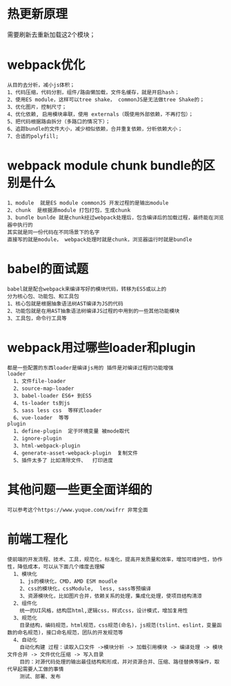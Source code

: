 # 热更新原理  
  需要刷新去重新加载这2个模块；  
  
# webpack优化  
    从目的去分析，减小js体积；  
    1、代码压缩，代码分割，组件/路由懒加载，文件名缓存，就是开启hash；  
    2、使用ES module，这样可以tree shake， commonJS是无法做tree Shake的；  
    3、优化图片，控制尺寸；  
    4、优化依赖, 启用模块串联，使用 externals（既使用外部依赖，不再打包）；  
    5、把代码根据路由拆分（多路口的情况下）；  
    6、追踪bundle的文件大小，减少相似依赖，合并重复依赖，分析依赖大小；  
    7、合适的polyfill;  

# webpack module chunk bundle的区别是什么  
    1、module  就是ES module commonJS 开发过程的是输出module  
    2、chunk  是根据源module 打包打包，生成chunk  
    3、bundle bunlde 就是chunk经过webpack处理后，包含编译后的加载过程，最终能在浏览器中执行的  
    其实就是同一份代码在不同场景下的名字  
    直接写的就是module， webpack处理时就是chunk，浏览器运行时就是bundle  

# babel的面试题  
    babel就是配合webpack来编译写好的模块代码，转移为ES5或以上的
    分为核心包、功能包、和工具包
    1、核心包就是根据抽象语法树AST编译为JS的代码
    2、功能包就是在用AST抽象语法树编译JS过程的中用到的一些其他功能模块
    3、工具包，命令行工具等

# webpack用过哪些loader和plugin 
    都是一些配置的东西loader是编译js用的 插件是对编译过程的功能增强
    loader  
      1、文件file-loader  
      2、source-map-loader  
      3、babel-loader ES6+ 到ES5  
      4、ts-loader ts到js  
      5、sass less css  等样式loader  
      6、vue-loader  等等  
    plugin  
      1、define-plugin  定于环境变量 被mode取代  
      2、ignore-plugin  
      3、html-webpack-plugin  
      4、generate-asset-webpack-plugin  复制文件  
      5、插件太多了 比如清除文件、  打印进度  

# 其他问题一些更全面详细的  
    可以参考这个https://www.yuque.com/xwifrr 非常全面  
  
# 前端工程化  
    使前端的开发流程、技术、工具，规范化，标准化，提高开发质量和效率，增加可维护性，协作性，降低成本，可以从下面几个维度去理解  
      1、模块化  
        1、js的模块化，CMD，AMD ESM moudle  
        2、css的模块化，cssModule,  less, sass等预编译  
        3、资源模块化，比如图片合并，依赖关系的处理，集成化处理，使项目结构清漆  
      2、组件化  
        统一的UI风格，结构层html,逻辑css，样式css，设计模式，增加复用性  
      3、规范化  
        目录结构，编码规范，html规范，css规范(命名)，js规范(tslint、eslint，变量函数的命名规范)，接口命名规范，团队的开发规范等  
      4、自动化  
        自动化构建 过程：读取入口文件 ->模块分析 -> 加载引用模块 -> 编译处理 -> 模块文件合并 -> 文件优化压缩 -> 写入目录  
        目的：对源代码处理的输出最佳结构和形成，并对资源合并、压缩、路径替换等操作，取代早起需要人工做的事情  
        测试、部署、发布